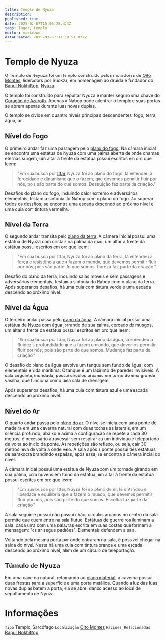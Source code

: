 ```yaml
---
title: Templo de Nyuza
description: 
published: true
date: 2025-02-07T15:06:28.424Z
tags: lugar, templo
editor: markdown
dateCreated: 2025-02-07T11:20:51.032Z
---
```


# Templo de Nyuza
O Templo de Neyuza foi um templo construído pelos moradores de [Oito Montes](/lugares/plano-material/drafeon/sul-de-drafeon/oito-montes-vilarejo), lideradors por Süokza, em homenagem ao druida e fundador do [Bapul Nokhit͡sop](/faccoes/faccoes-independentes/bapul-nokhitsop), [Nyuza](/individuos/oxar).

O templo foi construído para sepultar Nyuza e manter seguro uma chave do [Coração de Azaroth](/itens/coracao-de-azaroth). Apenas o Nabop pode adentrar o templo e suas portas se abrem apenas durante luas novas duplas.

O templo se divide em quantro níveis principais descendentes: fogo, terra, água, ar.

## Nível do Fogo
O primeiro andar faz uma passagem pelo [plano do fogo](/lugares/planos-interiores/plano-do-fogo). Na câmara inicial se encontra uma estátua de Nyuza com uma palma aberta de onde chamas eternas surgem, um altar à frente da estátua possui escritos em orc que leem:
> "Em sua busca por [Ittar](/divindades/panteao-das-treze-estrelas/ittar), Nyuza foi ao plano do fogo, lá entendeu a ferocidade e dinamismo que o fazem, que devemos permitir fluir por nós, pois são parte do que somos. Destruição faz parte da criação."

Desafios do plano do fogo, incluindo calor extremo e adversários elementais, testam a sintonia do Nabop com o plano do fogo. Ao superar todos os desafios, se encontra uma escada descendo ao próximo nível e uma cuia com tintura vermelha.

## Nível da Terra
O segundo andar transita pelo [plano da terra](/lugares/planos-interiores/plano-da-terra). A câmera inicial possui uma estátua de Nyuza com cristais na palma da mão, um altar à frente da estátua possui escritos em orc que leem:
> "Em sua busca por Ittar, Nyuza foi ao plano da terra, lá entendeu a força e resistência que a fazem o mundo, que devemos permitir fluir por nós, pois são parte do que somos. Dureza faz parte da criação."

Desafio do plano da terra, incluindo salas móveis e sem passagens e adversários elementais, testam a sintonia do Nabop com o plano da terra. Após superar os desafios, há uma cuia com tintura verde e uma escada descendo ao próximo nível.

## Nível da Água
O terceiro andar passa pelo [plano da água](/lugares/planos-interiores/plano-da-agua). A câmara inicial possui uma estátua de Nyuza com água jorrando de sua palma, cercado de musgos, um altar à frente da estátua possui escritos em orc que leem:
> "Em sua busca por Ittar, Nuyza foi ao plano da água, lá entendeu a fluidez e profundidade que a fazem o mundo, que devemos permitir fluir por nós, pois são parte do que somos. Mudança faz parte da criação."

O desafio do plano da água envolve um tanque sem fundo de água, com elementais e vida marítima. O tanque é um labirinto de paredes invisíveis. A sala seguinte, inundada, possui círculos arcanos em torno de uma grande vasilha, que funciona como uma sala de drenagem.

Após superar os desafios, há uma cuia com tintura azul e uma escada descendo ao próximo nível.



## Nível do Ar
O quarto andar passa pelo [plano do ar](/lugares/planos-interiores/plano-do-ar). O nível se inicia com uma ponte de madeira em uma caverna natural com duas tochas às laterais, em um silência profundo, abaixo e acima a configuração se repete a cada 30 metros, é necessário atravessar sem respirar ou um indivíduo é teleportado de volta ao início da ponte. As repetições são reflexo, ou seja, cair 30 metros leva de volta a onde veio. A sala após a ponte possui três estátuas de aarakocra brandindo espadas, após essa, se encontra a câmera incial do nível.

A câmara inicial possui uma estátua de Nyuza com um tornado girando em sua palma, com nuvens em torno da estátua, um altar à frente da estátua possui escritos em orc que leem:

>"Em sua busca por Ittar, Nuyza foi ao plano da ar, lá entendeu a liberdade e equilíbria que a fazem o mundo, que devemos permitir fluir por nós, pois são parte do que somos. Escolha faz parte da criação."

A sala seguinte possui não possui chão, círculos arcanos no centro da sala permite que quem entre na sala flutue. Estátuas de guerreiros iluminam a sala, cada uma com uma palavras escrita em suas costas que formam a mensagem: "os ar segue padrões". Elementais defendem a sala.

Voltando pela mesma porta por onde entraram na sala, é possível chegar na saída do nível. Nesta há uma cuia com tintura branca e uma escada descendo ao próximo nível, além de um círculo de teleportação.

## Túmulo de Nyuza
Em uma caverna natural, retornando ao [plano material](/lugares/plano-material), a caverna possui duas frestas para a superfície e uma porta metálica. Quando a luz das luas novas duplas batem a porta, ela se abre, dando acesso ao local de sepultamento de Nyuza.

# Informações
`Tipo` Templo, Sarcófago
`Localização` [Oito Montes](/lugares/plano-material/drafeon/sul-de-drafeon/oito-montes-vilarejo)
`Facções Relacionadas` [Bapul Nokhit͡sop](/faccoes/faccoes-independentes/bapul-nokhitsop)